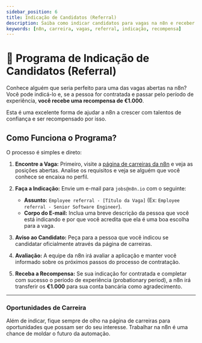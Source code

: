 ```yaml
---
sidebar_position: 6
title: Indicação de Candidatos (Referral)
description: Saiba como indicar candidatos para vagas na n8n e receber uma recompensa por isso.
keywords: [n8n, carreira, vagas, referral, indicação, recompensa]
---
```


# 💼 Programa de Indicação de Candidatos (Referral)

Conhece alguém que seria perfeito para uma das vagas abertas na n8n? Você pode indicá-lo e, se a pessoa for contratada e passar pelo período de experiência, **você recebe uma recompensa de €1.000**.

Esta é uma excelente forma de ajudar a n8n a crescer com talentos de confiança e ser recompensado por isso.

## Como Funciona o Programa?

O processo é simples e direto:

1.  **Encontre a Vaga:** Primeiro, visite a [página de carreiras da n8n](https://n8n.io/careers/) e veja as posições abertas. Analise os requisitos e veja se alguém que você conhece se encaixa no perfil.

2.  **Faça a Indicação:** Envie um e-mail para `jobs@n8n.io` com o seguinte:
    - **Assunto:** `Employee referral - [Título da Vaga]` (Ex: `Employee referral - Senior Software Engineer`).
    - **Corpo do E-mail:** Inclua uma breve descrição da pessoa que você está indicando e por que você acredita que ela é uma boa escolha para a vaga.

3.  **Aviso ao Candidato:** Peça para a pessoa que você indicou se candidatar oficialmente através da página de carreiras.

4.  **Avaliação:** A equipe da n8n irá avaliar a aplicação e manter você informado sobre os próximos passos do processo de contratação.

5.  **Receba a Recompensa:** Se sua indicação for contratada e completar com sucesso o período de experiência (probationary period), a n8n irá transferir os **€1.000** para sua conta bancária como agradecimento.

---

### Oportunidades de Carreira

Além de indicar, fique sempre de olho na página de carreiras para oportunidades que possam ser do seu interesse. Trabalhar na n8n é uma chance de moldar o futuro da automação.
